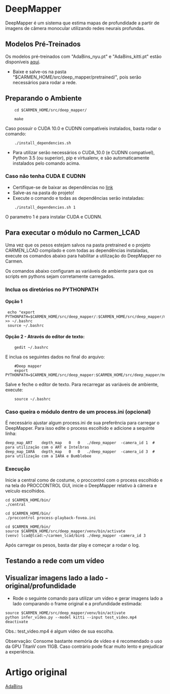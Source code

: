 # DeepMapper

DeepMapper é um sistema que estima mapas de profundidade a partir de imagens de câmera monocular utilizando redes neurais profundas.

## Modelos Pré-Treinados

Os modelos pré-treinados com "AdaBins_nyu.pt" e "AdaBins_kitti.pt" estão disponíveis [aqui](https://1drv.ms/u/s!AuWRnPR26byUmfRxBQ327hc8eXse2Q?e=AQuYZw).
* Baixe e salve-os na pasta "$CARMEN_HOME/src/deep_mapper/pretrained/", pois serão necessários para rodar a rede.

## Preparando o Ambiente

```shell
    cd $CARMEN_HOME/src/deep_mapper/
```
```shell
    make
```
Caso possuir o CUDA 10.0 e CUDNN compatíveis instalados, basta rodar o comando:
```shell
    ./install_dependencies.sh
```


* Para utilizar serão necessários o CUDA_10.0 (e CUDNN compatível), Python 3.5 (ou superior), pip e virtualenv, e são automaticamente instalados pelo comando acima.

### Caso não tenha CUDA E CUDNN
* Certifique-se de baixar as dependências no [link](https://1drv.ms/u/s!AuWRnPR26byUmfRbqEF7468fDdHM1g?e=KoabLc)
* Salve-as na pasta do projeto!
* Execute o comando e todas as dependências serão instaladas:
```shell
    ./install_dependencies.sh 1
```
O parametro 1 é para instalar CUDA e CUDNN.


## Para executar o módulo no Carmen_LCAD

 Uma vez que os pesos estejam salvos na pasta pretrained e o projeto CARMEN_LCAD compilado e com todas as dependências instaladas,<br/>
 execute os comandos abaixo para habilitar a utilização do DeepMapper no Carmen.
 
 Os comandos abaixo configuram as variáveis de ambiente para que os scripts em pythons sejam corretamente carregados.
### Inclua os diretórios no PYTHONPATH
#### Opção 1
```shell
 echo "export PYTHONPATH=$CARMEN_HOME/src/deep_mapper/:$CARMEN_HOME/src/deep_mapper/models/:$PYTHONPATH" >> ~/.bashrc
 source ~/.bashrc
```
#### Opção 2 - Através do editor de texto:
```shell
    gedit ~/.bashrc
```
E inclua os seguintes dados no final do arquivo:
```shell
    #Deep mapper
    export PYTHONPATH=$CARMEN_HOME/src/deep_mapper:$CARMEN_HOME/src/deep_mapper/models:$PYTHONPATH
```
Salve e feche o editor de texto. Para recarregar as variáveis de ambiente, execute:
```shell
    source ~/.bashrc
```

### Caso queira o módulo dentro de um process.ini (opcional)
É necessário ajustar algum process.ini de sua preferência para carregar o DeepMapper. Para isso edite o process escolhido e adicione a sequinte linha:
```
deep_map_ART    depth_map   0   0   ./deep_mapper  -camera_id 1  # para utilização com o ART e Intelbras
deep_map_IARA   depth_map   0   0   ./deep_mapper  -camera_id 3  # para utilização com a IARA e Bumblebee 
```

### Execução
Inicie a central como de costume, o proccontrol com o process escolhido e na tela do PROCCONTROL GUI, inicie o DeepMapper relativo à câmera e veículo escolhidos.
```shell
cd $CARMEN_HOME/bin/
./central
```
```shell
cd $CARMEN_HOME/bin/
./proccontrol process-playback-fovea.ini
```
```shell
cd $CARMEN_HOME/bin/
source $CARMEN_HOME/src/deep_mapper/venv/bin/activate
(venv) lcad@lcad:~/carmen_lcad/bin$ ./deep_mapper -camera_id 3
```
Após carregar os pesos, basta dar play e começar a rodar o log.


## Testando a rede com um vídeo

## Visualizar imagens lado a lado - original/profundidade
* Rode o seguinte comando para utilizar um vídeo e gerar imagens lado a lado comparando o frame original e a profundidade estimada:
```
source $CARMEN_HOME/src/deep_mapper/venv/bin/activate
python infer_video.py --model kitti --input test_video.mp4
deactivate
```
Obs.: test_video.mp4 é algum vídeo de sua escolha.

Observação: Consome bastante memória de vídeo e é recomendado o uso da GPU TitanV com 11GB. Caso contrário pode ficar muito lento e prejudicar a experiência.

# Artigo original
[AdaBins](https://arxiv.org/abs/2011.14141)
